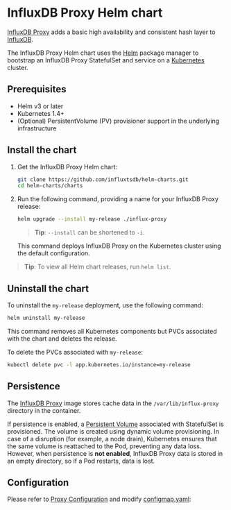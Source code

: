 # InfluxDB Proxy Helm chart

[InfluxDB Proxy](https://github.com/chengshiwen/influx-proxy) adds a basic high availability and consistent hash layer to [InfluxDB](https://github.com/influxdata/influxdb).

The InfluxDB Proxy Helm chart uses the [Helm](https://helm.sh) package manager to
bootstrap an InfluxDB Proxy StatefulSet and service on a
[Kubernetes](http://kubernetes.io) cluster.

## Prerequisites

- Helm v3 or later
- Kubernetes 1.4+
- (Optional) PersistentVolume (PV) provisioner support in the underlying infrastructure

## Install the chart

1. Get the InfluxDB Proxy Helm chart:

   ```bash
   git clone https://github.com/influxtsdb/helm-charts.git
   cd helm-charts/charts
   ```

2. Run the following command, providing a name for your InfluxDB Proxy release:

   ```bash
   helm upgrade --install my-release ./influx-proxy
   ```

   > **Tip**: `--install` can be shortened to `-i`.

   This command deploys InfluxDB Proxy on the Kubernetes cluster using the default configuration.

  > **Tip**: To view all Helm chart releases, run `helm list`.

## Uninstall the chart

To uninstall the `my-release` deployment, use the following command:

```bash
helm uninstall my-release
```

This command removes all Kubernetes components but PVCs associated with the chart and deletes the release.

To delete the PVCs associated with `my-release`:

```bash
kubectl delete pvc -l app.kubernetes.io/instance=my-release
```

## Persistence

The [InfluxDB Proxy](https://hub.docker.com/r/chengshiwen/influx-proxy) image stores cache data in the `/var/lib/influx-proxy` directory in the container.

If persistence is enabled, a [Persistent Volume](http://kubernetes.io/docs/user-guide/persistent-volumes/)
associated with StatefulSet is provisioned. The volume is created using dynamic
volume provisioning. In case of a disruption (for example, a node drain),
Kubernetes ensures that the same volume is reattached to the Pod, preventing any
data loss. However, when persistence is **not enabled**, InfluxDB Proxy data is stored
in an empty directory, so if a Pod restarts, data is lost.

## Configuration

Please refer to [Proxy Configuration](https://github.com/chengshiwen/influx-proxy#proxy-configuration) and modify [configmap.yaml](./templates/configmap.yaml):
